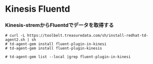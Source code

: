 # Kinesis Fluentd


### Kinesis-stremからFluentdでデータを取得する

```
# curl -L https://toolbelt.treasuredata.com/sh/install-redhat-td-agent2.sh | sh 
# td-agent-gem install fluent-plugin-in-kinesi
# td-agent-gem install fluent-plugin-kinesis

# td-agent-gem list --local |grep fluent-plugin-in-kinesi
```
